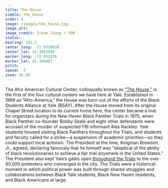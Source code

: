 ```yaml
---
title: The House
simple: the_house
order: 4
image: /images/the_house.jpg
image_alt:
image_credit: Irene Jiang / YDN
status:
bearing: 155.2
center_long: -72.9329838
center_lat: 41.3093089
marker_long: -72.932876
marker_lat: 41.309407
pitch:
speed: .3
zoom: 18.99
---
```


The Afro American Cultural Center, colloquially known as [“The House,”](https://afam.yalecollege.yale.edu/about-house/history) is the first of the four cultural centers we have here at Yale. Established in 1969 as “Afro-America,” the House was born out of the efforts of the Black Students Alliance at Yale (BSAY). After the House moved from its original Chapel Street location to its current home here, the center became a hub for organizers during the New Haven Black Panther Trials in 1970, when Black Panther co-founder Bobby Seale and eight other defendants were accused of the murder of suspected FBI informant Alex Rackley. Yale students housed visiting Black Panthers throughout the Trials, and students and faculty called for a strike—a suspension of academic priorities—so they could support local activism. The President at the time, Kingman Brewster, Jr., agreed, declaring famously that he himself was “skeptical of the ability of black revolutionaries to achieve a fair trial anywhere in the United States.” The President also kept Yale’s gates open [throughout the Trials](https://news.yale.edu/2018/06/13/yale-panelists-recall-may-day-rally-transformed-campus-and-history) to the over 40,000 protesters who converged in the city. The Trials were a historical moment in which political power was built through shared struggles and collaborations between Black Yale students, Black New Haven residents, and Black Americans at large.
